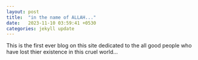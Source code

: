 ```yaml
---
layout: post
title:  "in the name of ALLAH..."
date:   2023-11-10 03:59:41 +0530
categories: jekyll update
---
```


This is the first ever blog on this site dedicated to the all good people who have lost thier existence in this cruel world... 



